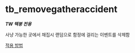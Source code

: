 # tb_removegatheraccident

***TW 텍붕 전용***

사냥 가능한 곳에서 채집시 랜덤으로 함정에 걸리는 이벤트를 삭제함

[적용 방법](../README.md)
